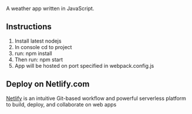 A weather app written in JavaScript.

## Instructions

1. Install latest nodejs
2. In console cd to project
3. run: npm install
4. Then run: npm start
5. App will be hosted on port specified in webpack.config.js

## Deploy on Netlify.com

[Netlify](https://www.netlify.com/) is an intuitive Git-based workflow and powerful serverless platform to build, deploy, and collaborate on web apps